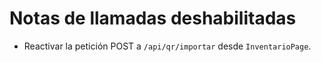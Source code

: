 # Notas de llamadas deshabilitadas

- Reactivar la petición POST a `/api/qr/importar` desde `InventarioPage`.
